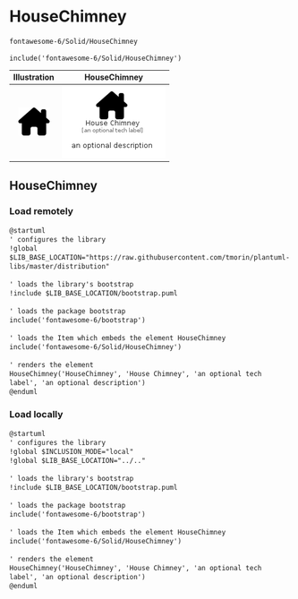 # HouseChimney


```text
fontawesome-6/Solid/HouseChimney
```

```text
include('fontawesome-6/Solid/HouseChimney')
```



| Illustration | HouseChimney |
| :---: | :---: |
| ![illustration for Illustration](../../fontawesome-6/Solid/HouseChimney.png) | ![illustration for HouseChimney](../../fontawesome-6/Solid/HouseChimney.Local.png) |




## HouseChimney

### Load remotely
```plantuml
@startuml
' configures the library
!global $LIB_BASE_LOCATION="https://raw.githubusercontent.com/tmorin/plantuml-libs/master/distribution"

' loads the library's bootstrap
!include $LIB_BASE_LOCATION/bootstrap.puml

' loads the package bootstrap
include('fontawesome-6/bootstrap')

' loads the Item which embeds the element HouseChimney
include('fontawesome-6/Solid/HouseChimney')

' renders the element
HouseChimney('HouseChimney', 'House Chimney', 'an optional tech label', 'an optional description')
@enduml
```

### Load locally
```plantuml
@startuml
' configures the library
!global $INCLUSION_MODE="local"
!global $LIB_BASE_LOCATION="../.."

' loads the library's bootstrap
!include $LIB_BASE_LOCATION/bootstrap.puml

' loads the package bootstrap
include('fontawesome-6/bootstrap')

' loads the Item which embeds the element HouseChimney
include('fontawesome-6/Solid/HouseChimney')

' renders the element
HouseChimney('HouseChimney', 'House Chimney', 'an optional tech label', 'an optional description')
@enduml
```

